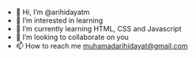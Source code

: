 - 👋 Hi, I’m @arihidayatm
- 👀 I’m interested in learning
- 🌱 I’m currently learning HTML, CSS and Javascript
- 💞️ I’m looking to collaborate on you
- 📫 How to reach me muhamadarihidayat@gmail.com

<!---
arihidayatm/arihidayatm is a ✨ special ✨ repository because its `README.md` (this file) appears on your GitHub profile.
You can click the Preview link to take a look at your changes.
--->
